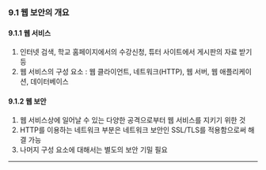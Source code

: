 ### 9.1 웹 보안의 개요

#### 9.1.1 웹 서비스

1. 인터넷 검색, 학교 홈페이지에서의 수강신청, 튜터 사이트에서 게시판의 자료 받기 등
2. 웹 서비스의 구성 요소 : 웹 클라이언트, 네트워크(HTTP), 웹 서버, 웹 애플리케이션, 데이터베이스

#### 9.1.2 웹 보안

1. 웹 서비스상에 일어날 수 있는 다양한 공격으로부터 웹 서비스를 지키기 위한 것
2. HTTP를 이용하는 네트워크 부분은 네트워크 보안인 SSL/TLS를 적용함으로써 해결 가능
3. 나머지 구성 요소에 대해서는 별도의 보안 기밀 필요

---
